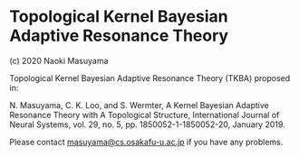 # Topological Kernel Bayesian Adaptive Resonance Theory


(c) 2020 Naoki Masuyama
 
Topological Kernel Bayesian Adaptive Resonance Theory (TKBA) proposed in:

N. Masuyama, C. K. Loo, and S. Wermter, A Kernel Bayesian Adaptive Resonance Theory with A Topological Structure, International Journal of Neural Systems, vol. 29, no. 5, pp. 1850052-1-1850052-20, January 2019.

Please contact masuyama@cs.osakafu-u.ac.jp if you have any problems.
